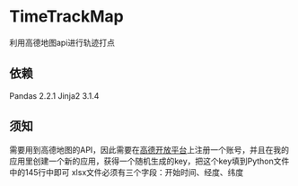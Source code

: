 # TimeTrackMap
利用高德地图api进行轨迹打点
## 依赖
Pandas 2.2.1
Jinja2 3.1.4
## 须知
需要用到高德地图的API，因此需要在[高德开放平台](https://lbs.amap.com/)上注册一个账号，并且在我的应用里创建一个新的应用，获得一个随机生成的key，把这个key填到Python文件中的145行中即可
xlsx文件必须有三个字段：开始时间、经度、纬度
